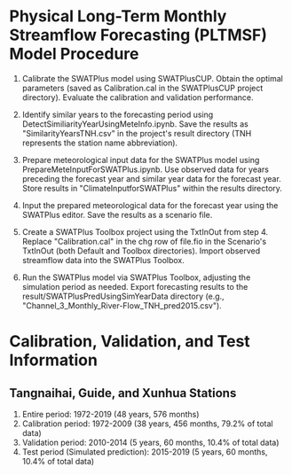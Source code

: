 # Physical Long-Term Monthly Streamflow Forecasting (PLTMSF) Model Procedure


1. Calibrate the SWATPlus model using SWATPlusCUP. Obtain the optimal parameters (saved as Calibration.cal in the SWATPlusCUP project directory). Evaluate the calibration and validation performance.

2. Identify similar years to the forecasting period using DetectSimiliarityYearUsingMeteInfo.ipynb. Save the results as "SimilarityYearsTNH.csv" in the project's result directory (TNH represents the station name abbreviation).

3. Prepare meteorological input data for the SWATPlus model using PrepareMeteInputForSWATPlus.ipynb. Use observed data for years preceding the forecast year and similar year data for the forecast year. Store results in "ClimateInputforSWATPlus" within the results directory.

4. Input the prepared meteorological data for the forecast year using the SWATPlus editor. Save the results as a scenario file.

5. Create a SWATPlus Toolbox project using the TxtInOut from step 4. Replace "Calibration.cal" in the chg row of file.fio in the Scenario's TxtInOut (both Default and Toolbox directories). Import observed streamflow data into the SWATPlus Toolbox.

6. Run the SWATPlus model via SWATPlus Toolbox, adjusting the simulation period as needed. Export forecasting results to the result/SWATPlusPredUsingSimYearData directory (e.g., "Channel_3_Monthly_River-Flow_TNH_pred2015.csv").


# Calibration, Validation, and Test Information

## Tangnaihai, Guide, and Xunhua Stations

1. Entire period: 1972-2019 (48 years, 576 months)
2. Calibration period: 1972-2009 (38 years, 456 months, 79.2% of total data)
3. Validation period: 2010-2014 (5 years, 60 months, 10.4% of total data)
4. Test period (Simulated prediction): 2015-2019 (5 years, 60 months, 10.4% of total data)
